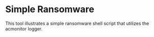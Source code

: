 # Simple Ransomware

This tool illustrates a simple ransomware shell script that utilizes the acmonitor logger.
